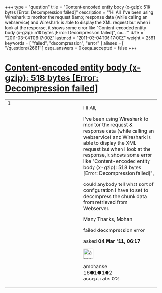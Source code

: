 +++
type = "question"
title = "Content-encoded entity body (x-gzip): 518 bytes [Error: Decompression failed]"
description = '''Hi All,  I&#x27;ve been using Wireshark to monitor the request &amp;amp; response data (while calling an webservice) and Wireshark is able to display the XML request but when i look at the response, it shows some error like  &quot;Content-encoded entity body (x-gzip): 518 bytes [Error: Decompression failed]&quot;,  co...'''
date = "2011-03-04T06:17:00Z"
lastmod = "2011-03-04T06:17:00Z"
weight = 2661
keywords = [ "failed", "decompression", "error" ]
aliases = [ "/questions/2661" ]
osqa_answers = 0
osqa_accepted = false
+++

<div class="headNormal">

# [Content-encoded entity body (x-gzip): 518 bytes \[Error: Decompression failed\]](/questions/2661/content-encoded-entity-body-x-gzip-518-bytes-error-decompression-failed)

</div>

<div id="main-body">

<div id="askform">

<table id="question-table" style="width:100%;"><colgroup><col style="width: 50%" /><col style="width: 50%" /></colgroup><tbody><tr class="odd"><td style="width: 30px; vertical-align: top"><div class="vote-buttons"><div id="post-2661-score" class="post-score" title="current number of votes">1</div><div id="favorite-count" class="favorite-count"></div></div></td><td><div id="item-right"><div class="question-body"><p>Hi All,</p><p>I've been using Wireshark to monitor the request &amp; response data (while calling an webservice) and Wireshark is able to display the XML request but when i look at the response, it shows some error like "Content-encoded entity body (x-gzip): 518 bytes [Error: Decompression failed]",</p><p>could anybody tell what sort of configuration i have to set to decompress the chunk data from retrieved from Webserver.</p><p>Many Thanks, Mohan</p></div><div id="question-tags" class="tags-container tags">failed decompression error</div><div id="question-controls" class="post-controls"></div><div class="post-update-info-container"><div class="post-update-info post-update-info-user"><p>asked <strong>04 Mar '11, 06:17</strong></p><img src="https://secure.gravatar.com/avatar/96ffa25741ea8538ac61599cd1160b27?s=32&amp;d=identicon&amp;r=g" class="gravatar" width="32" height="32" alt="amohanse&#39;s gravatar image" /><p>amohanse<br />
<span class="score" title="16 reputation points">16</span><span title="1 badges"><span class="badge1">●</span><span class="badgecount">1</span></span><span title="1 badges"><span class="silver">●</span><span class="badgecount">1</span></span><span title="2 badges"><span class="bronze">●</span><span class="badgecount">2</span></span><br />
<span class="accept_rate" title="Rate of the user&#39;s accepted answers">accept rate:</span> <span title="amohanse has no accepted answers">0%</span></p></div></div><div id="comments-container-2661" class="comments-container"></div><div id="comment-tools-2661" class="comment-tools"></div><div class="clear"></div><div id="comment-2661-form-container" class="comment-form-container"></div><div class="clear"></div></div></td></tr></tbody></table>

</div>

</div>

